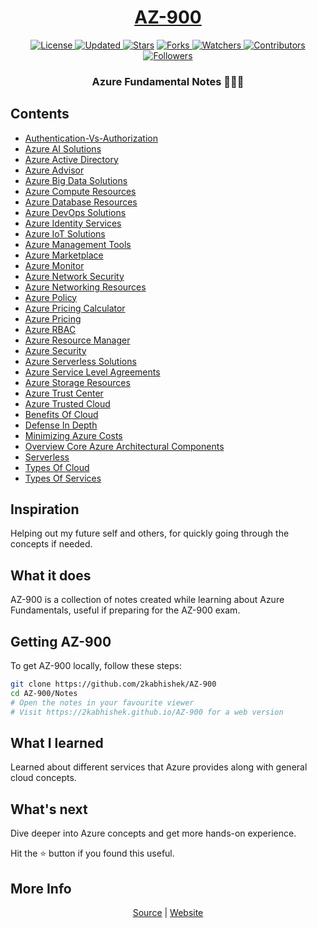 <div align = "center">

<h1><a href="https://2kabhishek.github.io/AZ-900">AZ-900</a></h1>

<a href="https://2kabhishek.github.io/LICENSE">
<img alt="License" src="https://img.shields.io/github/license/2kabhishek/AZ-900?style=plastic&color=white&label=License"> </a>

<a href="https://github.com/2KAbhishek/AZ-900/pulse">
<img alt="Updated" src="https://img.shields.io/github/last-commit/2kabhishek/AZ-900?style=plastic&color=e30724&label=Updated"> </a>

<a href="https://github.com/2KAbhishek/AZ-900/stargazers">
<img alt="Stars" src="https://img.shields.io/github/stars/2kabhishek/AZ-900?style=plastic&color=00d451&label=Stars"></a>

<a href="https://github.com/2KAbhishek/AZ-900/network/members">
<img alt="Forks" src="https://img.shields.io/github/forks/2kabhishek/AZ-900?style=plastic&color=1688f0&label=Forks"> </a>

<a href="https://github.com/2KAbhishek/AZ-900/watchers">
<img alt="Watchers" src="https://img.shields.io/github/watchers/2kabhishek/AZ-900?style=plastic&color=ff5500&label=Watchers"> </a>

<a href="https://github.com/2KAbhishek/AZ-900/graphs/contributors">
<img alt="Contributors" src="https://img.shields.io/github/contributors/2kabhishek/AZ-900?style=plastic&color=f0f&label=Contributors"> </a>

<a href="https://github.com/2KAbhishek?tab=followers">
<img alt="Followers" src="https://img.shields.io/github/followers/2kabhishek?color=222&style=plastic&label=Followers"> </a>

<h3>Azure Fundamental Notes 👨‍🎓📄</h3>

</div>

## Contents

- [Authentication-Vs-Authorization](https://2kabhishek.github.io/AZ-900/Notes/Authentication-Vs-Authorization)
- [Azure AI Solutions](https://2kabhishek.github.io/AZ-900/Notes/Azure-AI-Solutions)
- [Azure Active Directory](https://2kabhishek.github.io/AZ-900/Notes/Azure-Active-Directory)
- [Azure Advisor](https://2kabhishek.github.io/AZ-900/Notes/Azure-Advisor)
- [Azure Big Data Solutions](https://2kabhishek.github.io/AZ-900/Notes/Azure-Big-Data-Solutions)
- [Azure Compute Resources](https://2kabhishek.github.io/AZ-900/Notes/Azure-Compute-Resources)
- [Azure Database Resources](https://2kabhishek.github.io/AZ-900/Notes/Azure-Database-Resources)
- [Azure DevOps Solutions](https://2kabhishek.github.io/AZ-900/Notes/Azure-DevOps-Solutions)
- [Azure Identity Services](https://2kabhishek.github.io/AZ-900/Notes/Azure-Identity-Services)
- [Azure IoT Solutions](https://2kabhishek.github.io/AZ-900/Notes/Azure-IoT-Solutions)
- [Azure Management Tools](https://2kabhishek.github.io/AZ-900/Notes/Azure-Management-Tools)
- [Azure Marketplace](https://2kabhishek.github.io/AZ-900/Notes/Azure-Marketplace)
- [Azure Monitor](https://2kabhishek.github.io/AZ-900/Notes/Azure-Monitor)
- [Azure Network Security](https://2kabhishek.github.io/AZ-900/Notes/Azure-Network-Security)
- [Azure Networking Resources](https://2kabhishek.github.io/AZ-900/Notes/Azure-Networking-Resources)
- [Azure Policy](https://2kabhishek.github.io/AZ-900/Notes/Azure-Policy)
- [Azure Pricing Calculator](https://2kabhishek.github.io/AZ-900/Notes/Azure-Pricing-Calculator)
- [Azure Pricing](https://2kabhishek.github.io/AZ-900/Notes/Azure-Pricing)
- [Azure RBAC](https://2kabhishek.github.io/AZ-900/Notes/Azure-RBAC)
- [Azure Resource Manager](https://2kabhishek.github.io/AZ-900/Notes/Azure-Resource-Manager)
- [Azure Security](https://2kabhishek.github.io/AZ-900/Notes/Azure-Security)
- [Azure Serverless Solutions](https://2kabhishek.github.io/AZ-900/Notes/Azure-Serverless-Solutions)
- [Azure Service Level Agreements](https://2kabhishek.github.io/AZ-900/Notes/Azure-Service-Level-Agreements)
- [Azure Storage Resources](https://2kabhishek.github.io/AZ-900/Notes/Azure-Storage-Resources)
- [Azure Trust Center](https://2kabhishek.github.io/AZ-900/Notes/Azure-Trust-Center)
- [Azure Trusted Cloud](https://2kabhishek.github.io/AZ-900/Notes/Azure-Trusted-Cloud)
- [Benefits Of Cloud](https://2kabhishek.github.io/AZ-900/Notes/Benefits-Of-Cloud)
- [Defense In Depth](https://2kabhishek.github.io/AZ-900/Notes/Defense-In-Depth)
- [Minimizing Azure Costs](https://2kabhishek.github.io/AZ-900/Notes/Minimizing-Azure-Costs)
- [Overview Core Azure Architectural Components](https://2kabhishek.github.io/AZ-900/Notes/Overview-Core-Azure-Architectural-Components)
- [Serverless](https://2kabhishek.github.io/AZ-900/Notes/Serverless)
- [Types Of Cloud](https://2kabhishek.github.io/AZ-900/Notes/Types-Of-Cloud)
- [Types Of Services](https://2kabhishek.github.io/AZ-900/Notes/Types-Of-Services)

## Inspiration

Helping out my future self and others, for quickly going through the concepts if needed.

## What it does

AZ-900 is a collection of notes created while learning about Azure Fundamentals, useful if preparing for the AZ-900 exam.

## Getting AZ-900

To get AZ-900 locally, follow these steps:

```bash
git clone https://github.com/2kabhishek/AZ-900
cd AZ-900/Notes
# Open the notes in your favourite viewer
# Visit https://2kabhishek.github.io/AZ-900 for a web version
```

## What I learned

Learned about different services that Azure provides along with general cloud concepts.

## What's next

Dive deeper into Azure concepts and get more hands-on experience.

Hit the ⭐ button if you found this useful.

## More Info

<div align="center">

<a href="https://github.com/2KAbhishek/AZ-900">Source</a> |
<a href="https://2kabhishek.github.io/AZ-900">Website</a>

</div>

